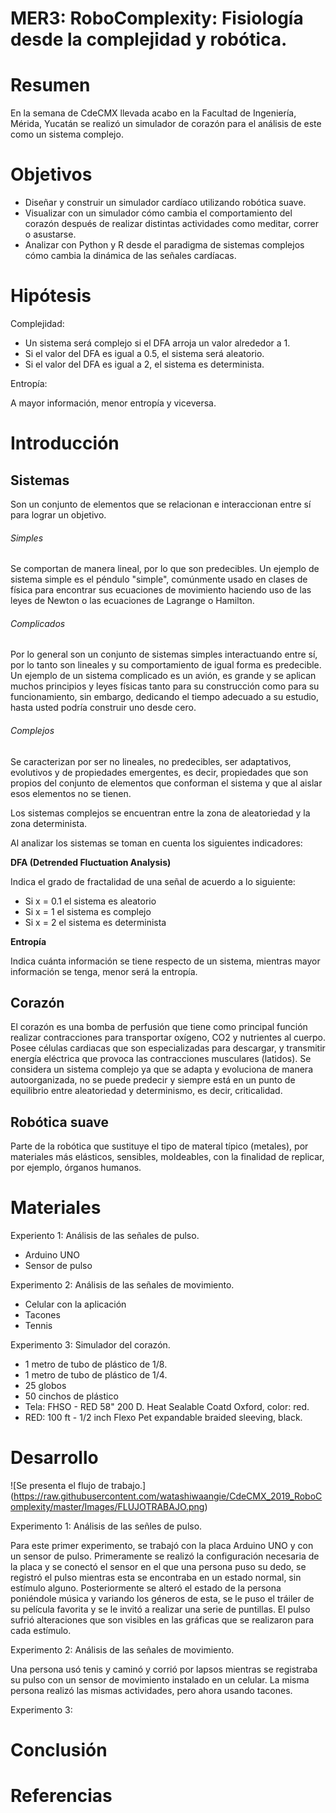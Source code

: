 # MER3: RoboComplexity: Fisiología desde la complejidad y robótica.

# Resumen
En la semana de CdeCMX llevada acabo en la Facultad de Ingeniería, Mérida, Yucatán se realizó un simulador de corazón para el análisis de  este como un sistema complejo.

# Objetivos

- Diseñar y construir un simulador cardíaco utilizando robótica suave.
- Visualizar con un simulador cómo cambia el comportamiento del corazón después de realizar distintas actividades como meditar, correr o asustarse.
- Analizar con Python y R desde el paradigma de sistemas complejos cómo cambia la dinámica de las señales cardíacas.

# Hipótesis

Complejidad:

- Un sistema será complejo si el DFA arroja un valor alrededor a 1.
- Si el valor del DFA es igual a 0.5, el sistema será aleatorio.
- Si el valor del DFA es igual a 2, el sistema es determinista.

Entropía:

A mayor información, menor entropía y viceversa.

# Introducción

## Sistemas

Son un conjunto de elementos que se relacionan e interaccionan entre sí para lograr un objetivo.

###### Simples

Se comportan de manera lineal, por lo que son predecibles. Un ejemplo de sistema simple es el péndulo "simple", comúnmente usado en
clases de física para encontrar sus ecuaciones de movimiento haciendo uso de las leyes de Newton o las ecuaciones de Lagrange o Hamilton.

###### Complicados

Por lo general son un conjunto de sistemas simples interactuando entre sí, por lo tanto son lineales y su comportamiento de igual
forma es predecible. Un ejemplo de un sistema complicado es un avión, es grande y se aplican muchos principios y leyes físicas tanto para su construcción como para su funcionamiento, sin embargo, dedicando el tiempo adecuado a su estudio, hasta usted podría construir uno desde cero.

###### Complejos

Se caracterizan por ser no lineales, no predecibles, ser adaptativos, evolutivos y de propiedades emergentes, es decir, propiedades que son propios del conjunto de elementos que conforman el sistema y que al aislar esos elementos no se tienen. 

Los sistemas complejos se encuentran entre la zona de aleatoriedad y la zona determinista. 

Al analizar los sistemas se toman en cuenta los siguientes indicadores:

**DFA (Detrended Fluctuation Analysis)**

Indica el grado de fractalidad de una señal de acuerdo a lo siguiente:
- Si x = 0.1 el sistema es aleatorio
- Si x = 1 el sistema es complejo
- Si x = 2 el sistema es determinista

**Entropía** 

Indica cuánta información se tiene respecto de un sistema, mientras mayor información se tenga, menor será la entropía.

## Corazón

El corazón es una bomba de perfusión que tiene como principal función realizar contracciones para transportar oxígeno, CO2 y nutrientes al cuerpo. Posee células cardiacas que son especializadas para descargar, y transmitir energía eléctrica que provoca las contracciones musculares (latidos). 
Se considera un sistema complejo ya que se adapta y evoluciona de manera autoorganizada, no se puede predecir y siempre está en un punto de equilibrio entre aleatoriedad y determinismo, es decir, criticalidad. 

## Robótica suave

Parte de la robótica que sustituye el tipo de materal típico (metales), por materiales más elásticos, sensibles, moldeables, con la finalidad de replicar, por ejemplo, órganos humanos. 

# Materiales

Experiento 1: Análisis de las señales de pulso.

- Arduino UNO
- Sensor de pulso

Experimento 2: Análisis de las señales de movimiento.

- Celular con la aplicación 
- Tacones
- Tennis

Experimento 3: Simulador del corazón.

- 1 metro de tubo de plástico de 1/8.
- 1 metro de tubo de plástico de 1/4.
- 25 globos
- 50 cinchos de plástico
- Tela: FHSO - RED 58" 200 D. Heat Sealable Coatd Oxford, color: red.
- RED: 100 ft - 1/2 inch Flexo Pet expandable braided sleeving, black.


# Desarrollo

![Se presenta el flujo de trabajo.]
(https://raw.githubusercontent.com/watashiwaangie/CdeCMX_2019_RoboComplexity/master/Images/FLUJOTRABAJO.png)

Experimento 1: Análisis de las señles de pulso.

Para este primer experimento, se trabajó con la placa Arduino UNO y con un sensor de pulso. 
Primeramente se realizó la configuración necesaria de la placa y se conectó el sensor en el que una persona puso su dedo, se registró el pulso mientras esta se encontraba en un estado normal, sin estímulo alguno.
Posteriormente se alteró el estado de la persona poniéndole música y variando los géneros de esta, se le puso el tráiler de su película favorita y se le invitó a realizar una serie de puntillas.
El pulso sufrió alteraciones que son visibles en las gráficas que se realizaron para cada estímulo.

Experimento 2: Análisis de las señales de movimiento.

Una persona usó tenis y caminó y corrió por lapsos mientras se registraba su pulso con un sensor de movimiento instalado en un celular.
La misma persona realizó las mismas actividades, pero ahora usando tacones.

Experimento 3: 


# Conclusión

# Referencias









 
